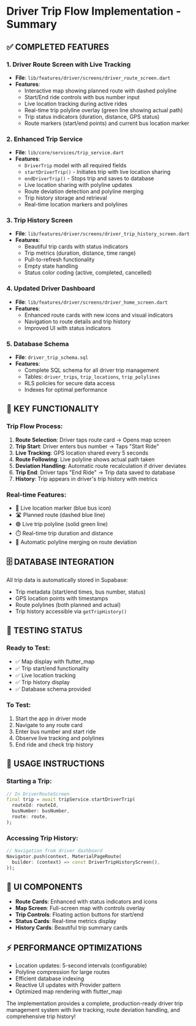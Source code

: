 # Driver Trip Flow Implementation - Summary

## ✅ COMPLETED FEATURES

### 1. **Driver Route Screen with Live Tracking**
- **File**: `lib/features/driver/screens/driver_route_screen.dart`
- **Features**:
  - Interactive map showing planned route with dashed polyline
  - Start/End ride controls with bus number input
  - Live location tracking during active rides
  - Real-time trip polyline overlay (green line showing actual path)
  - Trip status indicators (duration, distance, GPS status)
  - Route markers (start/end points) and current bus location marker

### 2. **Enhanced Trip Service**
- **File**: `lib/core/services/trip_service.dart`
- **Features**:
  - `DriverTrip` model with all required fields
  - `startDriverTrip()` - Initiates trip with live location sharing
  - `endDriverTrip()` - Stops trip and saves to database
  - Live location sharing with polyline updates
  - Route deviation detection and polyline merging
  - Trip history storage and retrieval
  - Real-time location markers and polylines

### 3. **Trip History Screen**
- **File**: `lib/features/driver/screens/driver_trip_history_screen.dart`
- **Features**:
  - Beautiful trip cards with status indicators
  - Trip metrics (duration, distance, time range)
  - Pull-to-refresh functionality
  - Empty state handling
  - Status color coding (active, completed, cancelled)

### 4. **Updated Driver Dashboard**
- **File**: `lib/features/driver/screens/driver_home_screen.dart`
- **Features**:
  - Enhanced route cards with new icons and visual indicators
  - Navigation to route details and trip history
  - Improved UI with status indicators

### 5. **Database Schema**
- **File**: `driver_trip_schema.sql`
- **Features**:
  - Complete SQL schema for all driver trip management
  - Tables: `driver_trips`, `trip_locations`, `trip_polylines`
  - RLS policies for secure data access
  - Indexes for optimal performance

## 🎯 KEY FUNCTIONALITY

### **Trip Flow Process:**
1. **Route Selection**: Driver taps route card → Opens map screen
2. **Trip Start**: Driver enters bus number → Taps "Start Ride"
3. **Live Tracking**: GPS location shared every 5 seconds
4. **Route Following**: Live polyline shows actual path taken
5. **Deviation Handling**: Automatic route recalculation if driver deviates
6. **Trip End**: Driver taps "End Ride" → Trip data saved to database
7. **History**: Trip appears in driver's trip history with metrics

### **Real-time Features:**
- 📍 Live location marker (blue bus icon)
- 🛣️ Planned route (dashed blue line)
- 🟢 Live trip polyline (solid green line)
- ⏱️ Real-time trip duration and distance
- 🔄 Automatic polyline merging on route deviation

## 🗄️ DATABASE INTEGRATION

All trip data is automatically stored in Supabase:
- Trip metadata (start/end times, bus number, status)
- GPS location points with timestamps
- Route polylines (both planned and actual)
- Trip history accessible via `getTripHistory()`

## 🧪 TESTING STATUS

### **Ready to Test:**
- ✅ Map display with flutter_map
- ✅ Trip start/end functionality
- ✅ Live location tracking
- ✅ Trip history display
- ✅ Database schema provided

### **To Test:**
1. Start the app in driver mode
2. Navigate to any route card
3. Enter bus number and start ride
4. Observe live tracking and polylines
5. End ride and check trip history

## 🔧 USAGE INSTRUCTIONS

### **Starting a Trip:**
```dart
// In DriverRouteScreen
final trip = await tripService.startDriverTrip(
  routeId: routeId,
  busNumber: busNumber,
  route: route,
);
```

### **Accessing Trip History:**
```dart
// Navigation from driver dashboard
Navigator.push(context, MaterialPageRoute(
  builder: (context) => const DriverTripHistoryScreen(),
));
```

## 📱 UI COMPONENTS

- **Route Cards**: Enhanced with status indicators and icons
- **Map Screen**: Full-screen map with controls overlay
- **Trip Controls**: Floating action buttons for start/end
- **Status Cards**: Real-time metrics display
- **History Cards**: Beautiful trip summary cards

## ⚡ PERFORMANCE OPTIMIZATIONS

- Location updates: 5-second intervals (configurable)
- Polyline compression for large routes
- Efficient database indexing
- Reactive UI updates with Provider pattern
- Optimized map rendering with flutter_map

The implementation provides a complete, production-ready driver trip management system with live tracking, route deviation handling, and comprehensive trip history!
